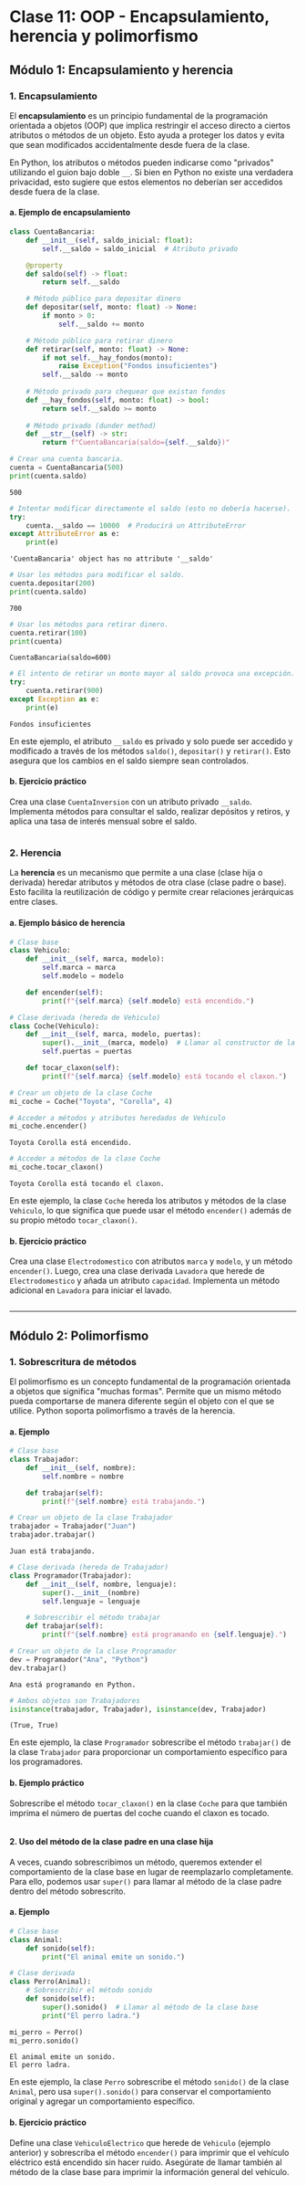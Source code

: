 # Clase 11: OOP - Encapsulamiento, herencia y polimorfismo

## Módulo 1: Encapsulamiento y herencia

### 1. Encapsulamiento

El **encapsulamiento** es un principio fundamental de la programación orientada a objetos (OOP) que implica restringir el acceso directo a ciertos atributos o métodos de un objeto. Esto ayuda a proteger los datos y evita que sean modificados accidentalmente desde fuera de la clase. 

En Python, los atributos o métodos pueden indicarse como "privados" utilizando el guion bajo doble `__`. Si bien en Python no existe una verdadera privacidad, esto sugiere que estos elementos no deberían ser accedidos desde fuera de la clase.

#### a. Ejemplo de encapsulamiento


```python
class CuentaBancaria:
    def __init__(self, saldo_inicial: float):
        self.__saldo = saldo_inicial  # Atributo privado

    @property
    def saldo(self) -> float:
        return self.__saldo

    # Método público para depositar dinero
    def depositar(self, monto: float) -> None:
        if monto > 0:
            self.__saldo += monto

    # Método público para retirar dinero
    def retirar(self, monto: float) -> None:
        if not self.__hay_fondos(monto):
            raise Exception("Fondos insuficientes")
        self.__saldo -= monto
        
    # Método privado para chequear que existan fondos
    def __hay_fondos(self, monto: float) -> bool:
        return self.__saldo >= monto
    
    # Método privado (dunder method)
    def __str__(self) -> str:
        return f"CuentaBancaria(saldo={self.__saldo})"
```


```python
# Crear una cuenta bancaria.
cuenta = CuentaBancaria(500)
print(cuenta.saldo)
```

    500



```python
# Intentar modificar directamente el saldo (esto no debería hacerse).
try:
    cuenta.__saldo == 10000  # Producirá un AttributeError
except AttributeError as e:
    print(e)
```

    'CuentaBancaria' object has no attribute '__saldo'



```python
# Usar los métodos para modificar el saldo.
cuenta.depositar(200)
print(cuenta.saldo)
```

    700



```python
# Usar los métodos para retirar dinero.
cuenta.retirar(100)
print(cuenta)
```

    CuentaBancaria(saldo=600)



```python
# El intento de retirar un monto mayor al saldo provoca una excepción.
try:
    cuenta.retirar(900)
except Exception as e:
    print(e)
```

    Fondos insuficientes


En este ejemplo, el atributo `__saldo` es privado y solo puede ser accedido y modificado a través de los métodos `saldo()`, `depositar()` y `retirar()`. Esto asegura que los cambios en el saldo siempre sean controlados.

#### b. Ejercicio práctico

Crea una clase `CuentaInversion` con un atributo privado `__saldo`. Implementa métodos para consultar el saldo, realizar depósitos y retiros, y aplica una tasa de interés mensual sobre el saldo.


```python

```

### 2. Herencia

La **herencia** es un mecanismo que permite a una clase (clase hija o derivada) heredar atributos y métodos de otra clase (clase padre o base). Esto facilita la reutilización de código y permite crear relaciones jerárquicas entre clases.

#### a. Ejemplo básico de herencia


```python
# Clase base
class Vehiculo:
    def __init__(self, marca, modelo):
        self.marca = marca
        self.modelo = modelo

    def encender(self):
        print(f"{self.marca} {self.modelo} está encendido.")
```


```python
# Clase derivada (hereda de Vehiculo)
class Coche(Vehiculo):
    def __init__(self, marca, modelo, puertas):
        super().__init__(marca, modelo)  # Llamar al constructor de la clase base
        self.puertas = puertas

    def tocar_claxon(self):
        print(f"{self.marca} {self.modelo} está tocando el claxon.")
```


```python
# Crear un objeto de la clase Coche
mi_coche = Coche("Toyota", "Corolla", 4)
```


```python
# Acceder a métodos y atributos heredados de Vehiculo
mi_coche.encender()
```

    Toyota Corolla está encendido.



```python
# Acceder a métodos de la clase Coche
mi_coche.tocar_claxon()
```

    Toyota Corolla está tocando el claxon.


En este ejemplo, la clase `Coche` hereda los atributos y métodos de la clase `Vehiculo`, lo que significa que puede usar el método `encender()` además de su propio método `tocar_claxon()`.

#### b. Ejercicio práctico

Crea una clase `Electrodomestico` con atributos `marca` y `modelo`, y un método `encender()`. Luego, crea una clase derivada `Lavadora` que herede de `Electrodomestico` y añada un atributo `capacidad`. Implementa un método adicional en `Lavadora` para iniciar el lavado.


```python

```

---

## Módulo 2: Polimorfismo

### 1. Sobrescritura de métodos

El polimorfismo es un concepto fundamental de la programación orientada a objetos que significa "muchas formas". Permite que un mismo método pueda comportarse de manera diferente según el objeto con el que se utilice. Python soporta polimorfismo a través de la herencia.

#### a. Ejemplo


```python
# Clase base
class Trabajador:
    def __init__(self, nombre):
        self.nombre = nombre

    def trabajar(self):
        print(f"{self.nombre} está trabajando.")
```


```python
# Crear un objeto de la clase Trabajador
trabajador = Trabajador("Juan")
trabajador.trabajar()
```

    Juan está trabajando.



```python
# Clase derivada (hereda de Trabajador)
class Programador(Trabajador):
    def __init__(self, nombre, lenguaje):
        super().__init__(nombre)
        self.lenguaje = lenguaje

    # Sobrescribir el método trabajar
    def trabajar(self):
        print(f"{self.nombre} está programando en {self.lenguaje}.")
```


```python
# Crear un objeto de la clase Programador
dev = Programador("Ana", "Python")
dev.trabajar()
```

    Ana está programando en Python.



```python
# Ambos objetos son Trabajadores
isinstance(trabajador, Trabajador), isinstance(dev, Trabajador)
```




    (True, True)



En este ejemplo, la clase `Programador` sobrescribe el método `trabajar()` de la clase `Trabajador` para proporcionar un comportamiento específico para los programadores.

#### b. Ejemplo práctico

Sobrescribe el método `tocar_claxon()` en la clase `Coche` para que también imprima el número de puertas del coche cuando el claxon es tocado.


```python

```

#### 2. Uso del método de la clase padre en una clase hija

A veces, cuando sobrescribimos un método, queremos extender el comportamiento de la clase base en lugar de reemplazarlo completamente. Para ello, podemos usar `super()` para llamar al método de la clase padre dentro del método sobrescrito.

#### a. Ejemplo


```python
# Clase base
class Animal:
    def sonido(self):
        print("El animal emite un sonido.")
```


```python
# Clase derivada
class Perro(Animal):
    # Sobrescribir el método sonido
    def sonido(self):
        super().sonido()  # Llamar al método de la clase base
        print("El perro ladra.")
```


```python
mi_perro = Perro()
mi_perro.sonido()
```

    El animal emite un sonido.
    El perro ladra.


En este ejemplo, la clase `Perro` sobrescribe el método `sonido()` de la clase `Animal`, pero usa `super().sonido()` para conservar el comportamiento original y agregar un comportamiento específico.

#### b. Ejercicio práctico

Define una clase `VehiculoElectrico` que herede de `Vehiculo` (ejemplo anterior) y sobrescriba el método `encender()` para imprimir que el vehículo eléctrico está encendido sin hacer ruido. Asegúrate de llamar también al método de la clase base para imprimir la información general del vehículo.


```python

```
